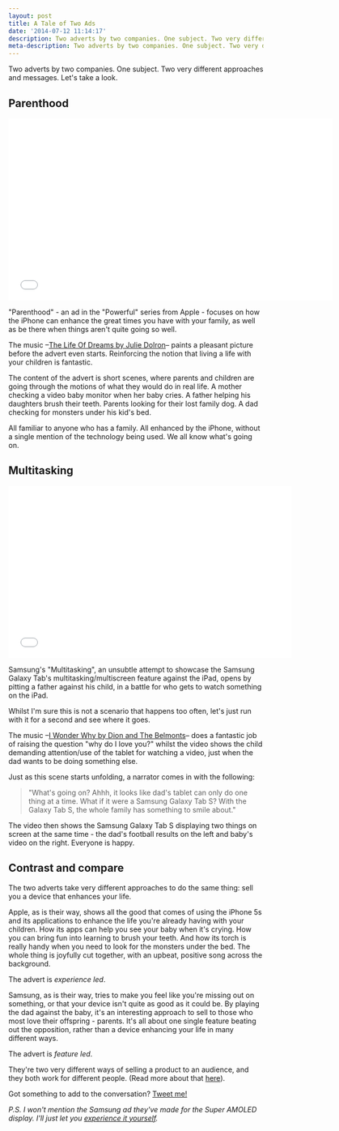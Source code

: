 ```yaml
---
layout: post
title: A Tale of Two Ads
date: '2014-07-12 11:14:17'
description: Two adverts by two companies. One subject. Two very different approaches and messages. Let's take a look.
meta-description: Two adverts by two companies. One subject. Two very different approaches and messages. Let's take a look.
---
```


Two adverts by two companies. One subject. Two very different approaches and messages. Let's take a look.

## Parenthood


<center><iframe width="640" height="360" src="//www.youtube-nocookie.com/embed/fmTpgSMJ96c" frameborder="0" allowfullscreen></iframe></center>


"Parenthood" - an ad in the "Powerful" series from Apple - focuses on how the iPhone can enhance the great times you have with your family, as well as be there when things aren't quite going so well.

The music –[The Life Of Dreams by Julie Dolron](http://open.spotify.com/track/4sTRox4Dsvbkb4Gq5bnHKL)– paints a pleasant picture before the advert even starts. Reinforcing the notion that living a life with your children is fantastic.

The content of the advert is short scenes, where parents and children are going through the motions of what they would do in real life. A mother checking a video baby monitor when her baby cries. A father helping his daughters brush their teeth. Parents looking for their lost family dog. A dad checking for monsters under his kid's bed. 

All familiar to anyone who has a family. All enhanced by the iPhone, without a single mention of the technology being used. We all know what's going on.

## Multitasking


<center><iframe width="560" height="340" src="//www.youtube.com/embed/YbrM7XqVuJw" frameborder="0" allowfullscreen></iframe></center>


Samsung's "Multitasking", an unsubtle attempt to showcase the Samsung Galaxy Tab's multitasking/multiscreen feature against the iPad, opens by pitting a father against his child, in a battle for who gets to watch something on the iPad.

Whilst I'm sure this is not a scenario that happens too often, let's just run with it for a second and see where it goes.

The music –[I Wonder Why by Dion and The Belmonts](http://open.spotify.com/track/3ju5w7orV4Qc6YeGYuTEEc)– does a fantastic job of raising the question "why do I love you?" whilst the video shows the child demanding attention/use of the tablet for watching a video, just when the dad wants to be doing something else.

Just as this scene starts unfolding, a narrator comes in with the following:

> "What's going on? Ahhh, it looks like dad's tablet can only do one thing at a time. What if it were a Samsung Galaxy Tab S? With the Galaxy Tab S, the whole family has something to smile about."

The video then shows the Samsung Galaxy Tab S displaying two things on screen at the same time - the dad's football results on the left and baby's video on the right. Everyone is happy.

## Contrast and compare

The two adverts take very different approaches to do the same thing: sell you a device that enhances your life.

Apple, as is their way, shows all the good that comes of using the iPhone 5s and its applications to enhance the life you're already having with your children. How its apps can help you see your baby when it's crying. How you can bring fun into learning to brush your teeth. And how its torch is really handy when you need to look for the monsters under the bed. The whole thing is joyfully cut together, with an upbeat, positive song across the background.

The advert is *experience led*.

Samsung, as is their way, tries to make you feel like you're missing out on something, or that your device isn't quite as good as it could be. By playing the dad against the baby, it's an interesting approach to sell to those who most love their offspring - parents. It's all about one single feature beating out the opposition, rather than a device enhancing your life in many different ways.

The advert is *feature led*.

They're two very different ways of selling a product to an audience, and they both work for different people. (Read more about that [here](https://medium.com/adventures-in-consumer-technology/feature-lists-and-personality-traits-a03e36c845ee)).

Got something to add to the conversation? [Tweet me!](http://twitter.com/Smutchings)

*P.S. I won't mention the Samsung ad they've made for the Super AMOLED display. I'll just let you [experience it yourself](https://www.youtube.com/watch?v=sXNaRYMNprE).*